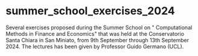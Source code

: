 # summer_school_exercises_2024
 Several exercises proposed during the Summer School on " Computational Methods in Finance and Economics" that was held at the Conservatorio Santa Chiara in San Miniato, from 9th September through 13th September 2024. 
The lectures has been given by Professor Guido Germano (UCL).
